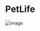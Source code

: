 # PetLife

![image](https://user-images.githubusercontent.com/55563608/205507410-5044b371-5ef6-449c-8d68-cc7596162ab0.png)
